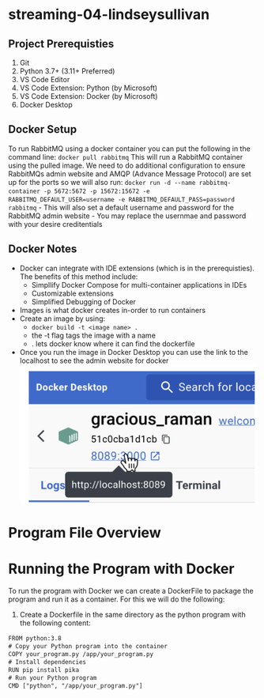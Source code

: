 # streaming-04-lindseysullivan

## Project Prerequisties
1. Git
1. Python 3.7+ (3.11+ Preferred)
1. VS Code Editor
1. VS Code Extension: Python (by Microsoft)
1. VS Code Extension: Docker (by Microsoft)
1. Docker Desktop

## Docker Setup
To run RabbitMQ using a docker container you can put the following in the command line:
    `docker pull rabbitmq`
This will run a RabbitMQ container using the pulled image.
We need to do additional configuration to ensure RabbitMQs admin website and AMQP (Advance Message Protocol) are set up for the ports so we will also run:
    `docker run -d --name rabbitmq-container -p 5672:5672 -p 15672:15672 -e RABBITMQ_DEFAULT_USER=username -e RABBITMQ_DEFAULT_PASS=password rabbitmq`
    - This will also set a default username and password for the RabbitMQ admin website
    - You may replace the usernmae and password with your desire creditentials

## Docker Notes
- Docker can integrate with IDE extensions (which is in the prerequisties). The benefits of this method include:
    - Simpllify Docker Compose for multi-container applications in IDEs
    - Customizable extensions
    - Simplified Debugging of Docker
- Images is what docker creates in-order to run containers
- Create an image by using:
    - `docker build -t <image name> .`
    - the -t flag tags the image with a name
    - . lets docker know where it can find the dockerfile
- Once you run the image in Docker Desktop you can use the link to the localhost to see the admin website for docker
![Alt text](<Screenshots/docker front-in.png>)

# Program File Overview

# Running the Program with Docker
To run the program with Docker we can create a DockerFile to package the program and run it as a container. For this we will do the following:
1. Create a Dockerfile in the same directory as the python program with the following content:
```
FROM python:3.8
# Copy your Python program into the container
COPY your_program.py /app/your_program.py
# Install dependencies
RUN pip install pika
# Run your Python program
CMD ["python", "/app/your_program.py"]
```